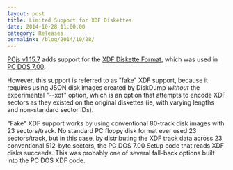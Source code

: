 ```yaml
---
layout: post
title: Limited Support for XDF Diskettes
date: 2014-10-28 11:00:00
category: Releases
permalink: /blog/2014/10/28/
---
```


[PCjs v1.15.7](https://github.com/jeffpar/pcjs.v1/releases/tag/v1.15.7) adds support for the
[XDF Diskette Format](http://www.os2museum.com/wp/the-xdf-diskette-format/), which was used in
[PC DOS 7.00](/software/pcx86/sys/dos/ibm/7.00/).

However, this support is referred to as "fake" XDF support, because it requires using JSON disk images created
by DiskDump *without* the experimental "--xdf" option, which is an option that attempts to encode XDF sectors as they
existed on the original diskettes (ie, with varying lengths and non-standard sector IDs).

"Fake" XDF support works by using conventional 80-track disk images with 23 sectors/track.  No standard PC floppy disk
format ever used 23 sectors/track, but in this case, by distributing the XDF track data across 23 conventional 512-byte
sectors, the PC DOS 7.00 Setup code that reads XDF disks succeeds.  This was probably one of several fall-back options
built into the PC DOS XDF code.
